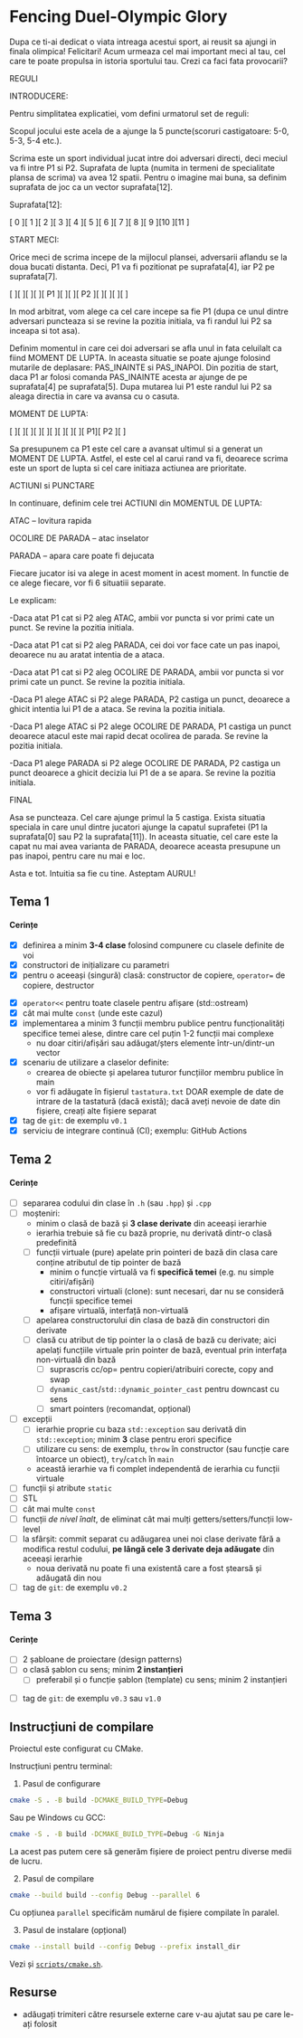 # Fencing Duel-Olympic Glory

Dupa ce ti-ai dedicat o viata intreaga acestui sport, ai reusit sa ajungi in finala olimpica! Felicitari! Acum urmeaza cel mai important meci al tau, cel care te poate propulsa in istoria sportului tau. Crezi ca faci fata provocarii? 

 

REGULI 

INTRODUCERE: 

Pentru simplitatea explicatiei, vom defini urmatorul set de reguli: 

Scopul jocului este acela de a ajunge la 5 puncte(scoruri castigatoare: 5-0, 5-3, 5-4 etc.). 

Scrima este un sport individual jucat intre doi adversari directi, deci meciul va fi intre P1 si P2. Suprafata de lupta (numita in termeni de specialitate plansa de scrima) va avea 12 spatii. Pentru o imagine mai buna, sa definim suprafata de joc ca un vector suprafata[12]. 

              

Suprafata[12]: 

[ 0 ][ 1 ][ 2 ][ 3 ][ 4 ][ 5 ][ 6 ][ 7 ][ 8 ][ 9 ][10 ][11 ] 

 

START MECI: 

Orice meci de scrima incepe de la mijlocul plansei, adversarii aflandu se la doua bucati distanta. Deci, P1 va fi pozitionat pe suprafata[4], iar P2 pe suprafata[7]. 

[   ][   ][   ][   ][ P1 ][   ][   ][ P2 ][   ][   ][   ][   ]   

In mod arbitrat, vom alege ca cel care incepe sa fie P1 (dupa ce unul dintre adversari puncteaza si se revine la pozitia initiala, va fi randul lui P2 sa inceapa si tot asa).  

Definim momentul in care cei doi adversari se afla unul in fata celuilalt ca fiind MOMENT DE LUPTA. In aceasta situatie se poate ajunge folosind mutarile de deplasare: PAS_INAINTE si PAS_INAPOI. Din pozitia de start, daca P1 ar folosi comanda PAS_INAINTE acesta ar ajunge de pe suprafata[4] pe suprafata[5]. Dupa mutarea lui P1 este randul lui P2 sa aleaga directia in care va avansa cu o casuta. 

 

 

 

MOMENT DE LUPTA: 

[  ][   ][   ][   ][   ][   ][   ][   ][   ][ P1][ P2 ][   ] 

Sa presupunem ca P1 este cel care a avansat ultimul si a generat un MOMENT DE LUPTA. Astfel, el este cel al carui rand va fi, deoarece scrima este un sport de lupta si cel care initiaza actiunea are prioritate.  

 

ACTIUNI si PUNCTARE 

In continuare, definim cele trei ACTIUNI din MOMENTUL DE LUPTA: 

ATAC – lovitura rapida 

OCOLIRE DE PARADA – atac inselator 

PARADA – apara care poate fi dejucata 

Fiecare jucator isi va alege in acest moment in acest moment. In functie de ce alege fiecare, vor fi 6 situatiii separate. 

Le explicam:  

-Daca atat P1 cat si P2 aleg ATAC, ambii vor puncta si vor primi cate un punct. Se revine la pozitia initiala. 

-Daca atat P1 cat si P2 aleg PARADA, cei doi vor face cate un pas inapoi, deoarece nu au aratat intentia de a ataca. 

-Daca atat P1 cat si P2 aleg OCOLIRE DE PARADA, ambii vor puncta si vor primi cate un punct. Se revine la pozitia initiala. 

-Daca P1 alege ATAC si P2 alege PARADA, P2 castiga un punct, deoarece a ghicit intentia lui P1 de a ataca. Se revina la pozitia initiala. 

-Daca P1 alege ATAC si P2 alege OCOLIRE DE PARADA, P1 castiga un punct deoarece atacul este mai rapid decat ocolirea de parada. Se revine la pozitia initiala. 

-Daca P1 alege PARADA si P2 alege OCOLIRE DE PARADA, P2 castiga un punct deoarece a ghicit decizia lui P1 de a se apara. Se revine la pozitia initiala. 

 

FINAL 

Asa se puncteaza. Cel care ajunge primul la 5 castiga. Exista situatia speciala in care unul dintre jucatori ajunge la capatul suprafetei (P1 la suprafata[0] sau P2 la suprafata[11]). In aceasta situatie, cel care este la capat nu mai avea varianta de PARADA, deoarece aceasta presupune un pas inapoi, pentru care nu mai e loc. 

Asta e tot. Intuitia sa fie cu tine. Asteptam AURUL!


## Tema 1

#### Cerințe
- [x] definirea a minim **3-4 clase** folosind compunere cu clasele definite de voi
- [x] constructori de inițializare cu parametri
- [x] pentru o aceeași (singură) clasă: constructor de copiere, `operator=` de copiere, destructor
<!-- - [ ] pentru o altă clasă: constructor de mutare, `operator=` de mutare, destructor -->
<!-- - [ ] pentru o altă clasă: toate cele 5 funcții membru speciale -->
- [x] `operator<<` pentru toate clasele pentru afișare (std::ostream)
- [x] cât mai multe `const` (unde este cazul)
- [x] implementarea a minim 3 funcții membru publice pentru funcționalități specifice temei alese, dintre care cel puțin 1-2 funcții mai complexe
  - nu doar citiri/afișări sau adăugat/șters elemente într-un/dintr-un vector
- [x] scenariu de utilizare a claselor definite:
  - crearea de obiecte și apelarea tuturor funcțiilor membru publice în main
  - vor fi adăugate în fișierul `tastatura.txt` DOAR exemple de date de intrare de la tastatură (dacă există); dacă aveți nevoie de date din fișiere, creați alte fișiere separat
- [x] tag de `git`: de exemplu `v0.1`
- [x] serviciu de integrare continuă (CI); exemplu: GitHub Actions

## Tema 2

#### Cerințe
- [ ] separarea codului din clase în `.h` (sau `.hpp`) și `.cpp`
- [ ] moșteniri:
  - minim o clasă de bază și **3 clase derivate** din aceeași ierarhie
  - ierarhia trebuie să fie cu bază proprie, nu derivată dintr-o clasă predefinită
  - [ ] funcții virtuale (pure) apelate prin pointeri de bază din clasa care conține atributul de tip pointer de bază
    - minim o funcție virtuală va fi **specifică temei** (e.g. nu simple citiri/afișări)
    - constructori virtuali (clone): sunt necesari, dar nu se consideră funcții specifice temei
    - afișare virtuală, interfață non-virtuală
  - [ ] apelarea constructorului din clasa de bază din constructori din derivate
  - [ ] clasă cu atribut de tip pointer la o clasă de bază cu derivate; aici apelați funcțiile virtuale prin pointer de bază, eventual prin interfața non-virtuală din bază
    - [ ] suprascris cc/op= pentru copieri/atribuiri corecte, copy and swap
    - [ ] `dynamic_cast`/`std::dynamic_pointer_cast` pentru downcast cu sens
    - [ ] smart pointers (recomandat, opțional)
- [ ] excepții
  - [ ] ierarhie proprie cu baza `std::exception` sau derivată din `std::exception`; minim **3** clase pentru erori specifice
  - [ ] utilizare cu sens: de exemplu, `throw` în constructor (sau funcție care întoarce un obiect), `try`/`catch` în `main`
  - această ierarhie va fi complet independentă de ierarhia cu funcții virtuale
- [ ] funcții și atribute `static`
- [ ] STL
- [ ] cât mai multe `const`
- [ ] funcții *de nivel înalt*, de eliminat cât mai mulți getters/setters/funcții low-level
- [ ] la sfârșit: commit separat cu adăugarea unei noi clase derivate fără a modifica restul codului, **pe lângă cele 3 derivate deja adăugate** din aceeași ierarhie
  - noua derivată nu poate fi una existentă care a fost ștearsă și adăugată din nou
- [ ] tag de `git`: de exemplu `v0.2`

## Tema 3

#### Cerințe
- [ ] 2 șabloane de proiectare (design patterns)
- [ ] o clasă șablon cu sens; minim **2 instanțieri**
  - [ ] preferabil și o funcție șablon (template) cu sens; minim 2 instanțieri
<!-- - [ ] o specializare pe funcție/clasă șablon -->
- [ ] tag de `git`: de exemplu `v0.3` sau `v1.0`

## Instrucțiuni de compilare

Proiectul este configurat cu CMake.

Instrucțiuni pentru terminal:

1. Pasul de configurare
```sh
cmake -S . -B build -DCMAKE_BUILD_TYPE=Debug
```

Sau pe Windows cu GCC:
```sh
cmake -S . -B build -DCMAKE_BUILD_TYPE=Debug -G Ninja
```

La acest pas putem cere să generăm fișiere de proiect pentru diverse medii de lucru.


2. Pasul de compilare
```sh
cmake --build build --config Debug --parallel 6
```

Cu opțiunea `parallel` specificăm numărul de fișiere compilate în paralel.

3. Pasul de instalare (opțional)
```sh
cmake --install build --config Debug --prefix install_dir
```

Vezi și [`scripts/cmake.sh`](scripts/cmake.sh).

## Resurse

- adăugați trimiteri către resursele externe care v-au ajutat sau pe care le-ați folosit
